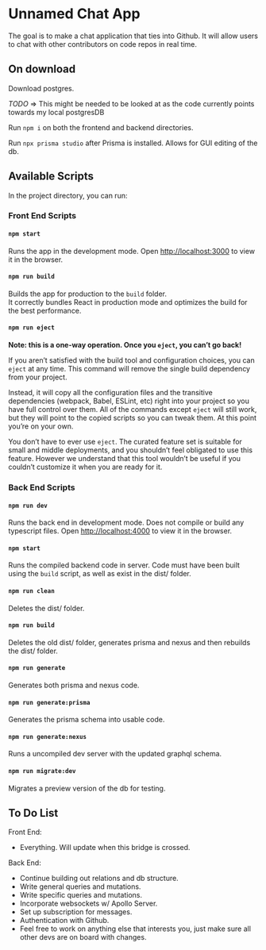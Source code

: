 # Unnamed Chat App

The goal is to make a chat application that ties into Github. It will allow users to chat with other contributors on code repos in real time.

## On download

Download postgres.

_TODO_ => This might be needed to be looked at as the code currently points towards my local postgresDB

Run `npm i` on both the frontend and backend directories.

Run `npx prisma studio` after Prisma is installed. Allows for GUI editing of the db.

## Available Scripts

In the project directory, you can run:

### Front End Scripts

#### `npm start`

Runs the app in the development mode.
Open [http://localhost:3000](http://localhost:3000) to view it in the browser.

#### `npm run build`

Builds the app for production to the `build` folder.\
It correctly bundles React in production mode and optimizes the build for the best performance.

#### `npm run eject`

**Note: this is a one-way operation. Once you `eject`, you can’t go back!**

If you aren’t satisfied with the build tool and configuration choices, you can `eject` at any time. This command will remove the single build dependency from your project.

Instead, it will copy all the configuration files and the transitive dependencies (webpack, Babel, ESLint, etc) right into your project so you have full control over them. All of the commands except `eject` will still work, but they will point to the copied scripts so you can tweak them. At this point you’re on your own.

You don’t have to ever use `eject`. The curated feature set is suitable for small and middle deployments, and you shouldn’t feel obligated to use this feature. However we understand that this tool wouldn’t be useful if you couldn’t customize it when you are ready for it.

### Back End Scripts

#### `npm run dev`

Runs the back end in development mode.
Does not compile or build any typescript files.
Open [http://localhost:4000](http://localhost:4000) to view it in the browser.

#### `npm start`

Runs the compiled backend code in server.
Code must have been built using the `build` script, as well as exist in the dist/ folder.

#### `npm run clean`

Deletes the dist/ folder.

#### `npm run build`

Deletes the old dist/ folder, generates prisma and nexus and then rebuilds the dist/ folder.

#### `npm run generate`

Generates both prisma and nexus code.

#### `npm run generate:prisma`

Generates the prisma schema into usable code.

#### `npm run generate:nexus`

Runs a uncompiled dev server with the updated graphql schema.

#### `npm run migrate:dev`

Migrates a preview version of the db for testing.

## To Do List

Front End:

- Everything. Will update when this bridge is crossed.

Back End:

- Continue building out relations and db structure.
- Write general queries and mutations.
- Write specific queries and mutations.
- Incorporate websockets w/ Apollo Server.
- Set up subscription for messages.
- Authentication with Github.
- Feel free to work on anything else that interests you,
  just make sure all other devs are on board with changes.
